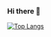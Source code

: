 ### Hi there 👋

[![Top Langs](https://github-readme-stats.vercel.app/api/top-langs/?username=vimodev&exclude_repo=dronemap)](https://github.com/anuraghazra/github-readme-stats)
